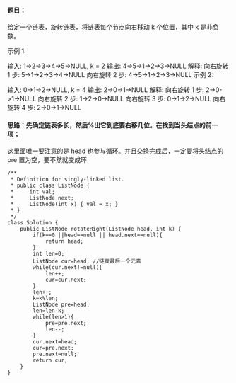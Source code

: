 ﻿####   题目：
给定一个链表，旋转链表，将链表每个节点向右移动 k 个位置，其中 k 是非负数。

示例 1:

输入: 1->2->3->4->5->NULL, k = 2
输出: 4->5->1->2->3->NULL
解释:
向右旋转 1 步: 5->1->2->3->4->NULL
向右旋转 2 步: 4->5->1->2->3->NULL
示例 2:

输入: 0->1->2->NULL, k = 4
输出: 2->0->1->NULL
解释:
向右旋转 1 步: 2->0->1->NULL
向右旋转 2 步: 1->2->0->NULL
向右旋转 3 步: 0->1->2->NULL
向右旋转 4 步: 2->0->1->NULL
####  思路：先确定链表多长，然后%出它到底要右移几位。在找到当头结点的前一项；
这里面唯一要注意的是  head 也参与循环。并且交换完成后，一定要将头结点的pre  置为空，要不然就变成环
```
/**
 * Definition for singly-linked list.
 * public class ListNode {
 *     int val;
 *     ListNode next;
 *     ListNode(int x) { val = x; }
 * }
 */
class Solution {
    public ListNode rotateRight(ListNode head, int k) {
        if(k==0 ||head==null || head.next==null){
            return head;
        }
        int len=0;
        ListNode cur=head; //链表最后一个元素
        while(cur.next!=null){
            len++;
            cur=cur.next;
        }
        len++;
        k=k%len;
        ListNode pre=head;
        len=len-k;
        while(len>1){
            pre=pre.next;
            len--;
        }
        cur.next=head;
        cur=pre.next;
        pre.next=null;
        return cur;
    }
}
```

